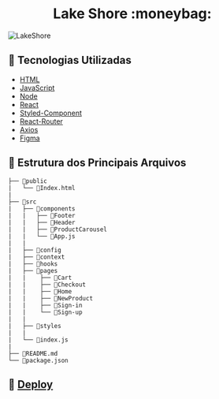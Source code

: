 <h1 align="center">Lake Shore :moneybag:</h1>


![LakeShore](https://user-images.githubusercontent.com/109693663/215866372-d4fd2224-cb51-475f-98e2-74be1e1400ce.gif)



## :robot: Tecnologias Utilizadas

- [HTML](https://developer.mozilla.org/pt-BR/docs/Web/HTML)
- [JavaScript](https://developer.mozilla.org/pt-BR/docs/Web/JavaScript)
- [Node](https://nodejs.org/pt-br/)
- [React](https://pt-br.reactjs.org/)
- [Styled-Component](https://styled-components.com/)
- [React-Router](https://reactrouter.com/en/main)
- [Axios](https://axios-http.com/)
- [Figma](https://www.figma.com/)


## :file_folder: Estrutura dos Principais Arquivos

```
├── 📁public  
|   └── 📄Index.html
|
├── 📁src
|   ├── 📁components
|   |   ├── 📁Footer
|   |   ├── 📁Header
|   |   ├── 📁ProductCarousel
|   |   └── 📄App.js
|   |
|   ├── 📁config
|   ├── 📁context
|   ├── 📁hooks
|   ├── 📁pages
|   |    ├── 📁Cart
|   |    ├── 📁Checkout
|   |    ├── 📁Home
|   |    ├── 📁NewProduct
|   |    ├── 📁Sign-in
|   |    └── 📁Sign-up
|   |    
|   ├── 📁styles
|   | 
|   └── 📄index.js
|
├── 📄README.md
└── 📄package.json

```

## :eyes: [Deploy](https://lake-shore.vercel.app/)
